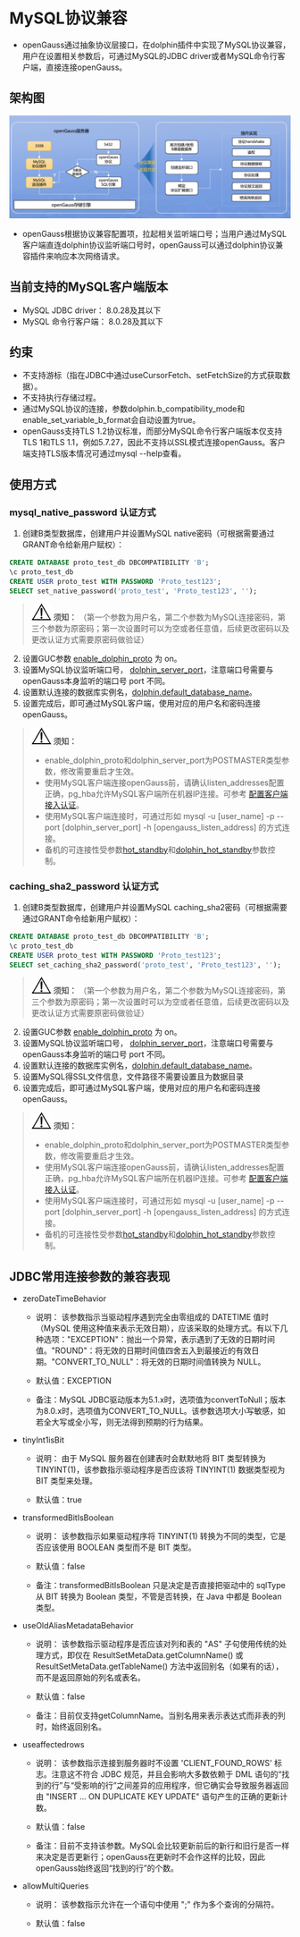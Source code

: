# MySQL协议兼容

-   openGauss通过抽象协议层接口，在dolphin插件中实现了MySQL协议兼容，用户在设置相关参数后，可通过MySQL的JDBC driver或者MySQL命令行客户端，直接连接openGauss。

## 架构图
![dolphin-proto](figures/dolphin-proto-arc.png)

- openGauss根据协议兼容配置项，拉起相关监听端口号；当用户通过MySQL客户端直连dolphin协议监听端口号时，openGauss可以通过dolphin协议兼容插件来响应本次网络请求。

## 当前支持的MySQL客户端版本

-   MySQL JDBC driver： 8.0.28及其以下
-   MySQL 命令行客户端： 8.0.28及其以下

## 约束

-   不支持游标（指在JDBC中通过useCursorFetch、setFetchSize的方式获取数据）。
-   不支持执行存储过程。
-   通过MySQL协议的连接，参数dolphin.b_compatibility_mode和enable_set_variable_b_format会自动设置为true。
-   openGauss支持TLS 1.2协议标准，而部分MySQL命令行客户端版本仅支持TLS 1和TLS 1.1，例如5.7.27，因此不支持以SSL模式连接openGauss。客户端支持TLS版本情况可通过mysql --help查看。

## 使用方式

### mysql_native_password 认证方式

1. 创建B类型数据库，创建用户并设置MySQL native密码（可根据需要通过GRANT命令给新用户赋权）：
```SQL
CREATE DATABASE proto_test_db DBCOMPATIBILITY 'B';
\c proto_test_db
CREATE USER proto_test WITH PASSWORD 'Proto_test123';
SELECT set_native_password('proto_test', 'Proto_test123', '');
```
>![](public_sys-resources/icon-notice.png) **须知：** （第一个参数为用户名，第二个参数为MySQL连接密码，第三个参数为原密码；第一次设置时可以为空或者任意值，后续更改密码以及更改认证方式需要原密码做验证）

2. 设置GUC参数 [enable_dolphin_proto](../DatabaseReference/连接设置.md#enable_dolphin_proto) 为 on。
3. 设置MySQL协议监听端口号， [dolphin_server_port](../DatabaseReference/连接设置.md#dolphin_server_port)，注意端口号需要与openGauss本身监听的端口号 port 不同。
4. 设置默认连接的数据库实例名，[dolphin.default_database_name](./dolphin-GUC参数说明.md#dolphindefault_database_name)。
5. 设置完成后，即可通过MySQL客户端，使用对应的用户名和密码连接openGauss。

>![](public_sys-resources/icon-notice.png) **须知：** 
>
>-   enable_dolphin_proto和dolphin_server_port为POSTMASTER类型参数，修改需要重启才生效。
>-   使用MySQL客户端连接openGauss前，请确认listen_addresses配置正确，pg_hba允许MySQL客户端所在机器IP连接。可参考 [配置客户端接入认证](../DatabaseAdministrationGuide/配置客户端接入认证.md)。
>-   使用MySQL客户端连接时，可通过形如 mysql -u [user_name] -p --port [dolphin_server_port] -h [opengauss_listen_address] 的方式连接。
>-   备机的可连接性受参数[hot_standby](../DatabaseReference/备服务器.md)和[dolphin_hot_standby](../DatabaseReference/连接设置.md)参数控制。

### caching_sha2_password 认证方式

1. 创建B类型数据库，创建用户并设置MySQL caching_sha2密码（可根据需要通过GRANT命令给新用户赋权）：
```SQL
CREATE DATABASE proto_test_db DBCOMPATIBILITY 'B';
\c proto_test_db
CREATE USER proto_test WITH PASSWORD 'Proto_test123';
SELECT set_caching_sha2_password('proto_test', 'Proto_test123', '');
```
>![](public_sys-resources/icon-notice.png) **须知：** （第一个参数为用户名，第二个参数为MySQL连接密码，第三个参数为原密码；第一次设置时可以为空或者任意值，后续更改密码以及更改认证方式需要原密码做验证）
2. 设置GUC参数 [enable_dolphin_proto](../DatabaseReference/连接设置.md#enable_dolphin_proto) 为 on。
3. 设置MySQL协议监听端口号， [dolphin_server_port](../DatabaseReference/连接设置.md#dolphin_server_port)，注意端口号需要与openGauss本身监听的端口号 port 不同。
4. 设置默认连接的数据库实例名，[dolphin.default_database_name](./dolphin-GUC参数说明.md#dolphindefault_database_name)。
5. 设置MySQL得SSL文件信息，文件路径不需要设置且为数据目录
6. 设置完成后，即可通过MySQL客户端，使用对应的用户名和密码连接openGauss。

>![](public_sys-resources/icon-notice.png) **须知：** 
>
>-   enable_dolphin_proto和dolphin_server_port为POSTMASTER类型参数，修改需要重启才生效。
>-   使用MySQL客户端连接openGauss前，请确认listen_addresses配置正确，pg_hba允许MySQL客户端所在机器IP连接。可参考 [配置客户端接入认证](../DatabaseAdministrationGuide/配置客户端接入认证.md)。
>-   使用MySQL客户端连接时，可通过形如 mysql -u [user_name] -p --port [dolphin_server_port] -h [opengauss_listen_address] 的方式连接。
>-   备机的可连接性受参数[hot_standby](../DatabaseReference/备服务器.md)和[dolphin_hot_standby](../DatabaseReference/连接设置.md)参数控制。

## JDBC常用连接参数的兼容表现

- zeroDateTimeBehavior
    - 说明： 该参数指示当驱动程序遇到完全由零组成的 DATETIME 值时（MySQL 使用这种值来表示无效日期），应该采取的处理方式。有以下几种选项："EXCEPTION"：抛出一个异常，表示遇到了无效的日期时间值。"ROUND"：将无效的日期时间值四舍五入到最接近的有效日期。"CONVERT_TO_NULL"：将无效的日期时间值转换为 NULL。

    - 默认值：EXCEPTION

    - 备注：MySQL JDBC驱动版本为5.1.x时，选项值为convertToNull；版本为8.0.x时，选项值为CONVERT_TO_NULL。该参数选项大小写敏感，如若全大写或全小写，则无法得到预期的行为结果。

- tinyInt1isBit
    - 说明： 由于 MySQL 服务器在创建表时会默默地将 BIT 类型转换为 TINYINT(1)，该参数指示驱动程序是否应该将 TINYINT(1) 数据类型视为 BIT 类型来处理。

    - 默认值：true

- transformedBitIsBoolean
    - 说明： 该参数指示如果驱动程序将 TINYINT(1) 转换为不同的类型，它是否应该使用 BOOLEAN 类型而不是 BIT 类型。

    - 默认值：false

    - 备注：transformedBitIsBoolean 只是决定是否直接把驱动中的 sqlType 从 BIT 转换为 Boolean 类型，不管是否转换，在 Java 中都是 Boolean 类型。

- useOldAliasMetadataBehavior
    - 说明： 该参数指示驱动程序是否应该对列和表的 "AS" 子句使用传统的处理方式，即仅在 ResultSetMetaData.getColumnName() 或 ResultSetMetaData.getTableName() 方法中返回别名（如果有的话），而不是返回原始的列名或表名。

    - 默认值：false

    - 备注：目前仅支持getColumnName。当别名用来表示表达式而非表的列时，始终返回别名。

- useaffectedrows
    - 说明： 该参数指示连接到服务器时不设置 'CLIENT_FOUND_ROWS' 标志。注意这不符合 JDBC 规范，并且会影响大多数依赖于 DML 语句的“找到的行”与“受影响的行”之间差异的应用程序，但它确实会导致服务器返回由 "INSERT ... ON DUPLICATE KEY UPDATE" 语句产生的正确的更新计数。

    - 默认值：false

    - 备注：目前不支持该参数。MySQL会比较更新前后的新行和旧行是否一样来决定是否更新行；openGauss在更新时不会作这样的比较，因此openGauss始终返回“找到的行”的个数。

- allowMultiQueries
    - 说明： 该参数指示允许在一个语句中使用 ";" 作为多个查询的分隔符。

    - 默认值：false

    
